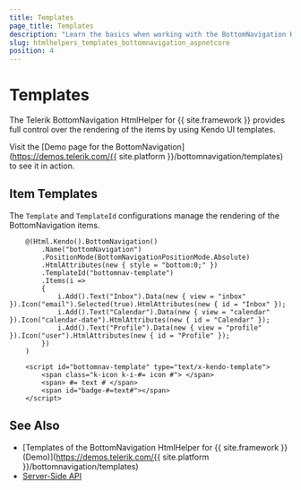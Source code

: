 ```yaml
---
title: Templates
page_title: Templates
description: "Learn the basics when working with the BottomNavigation HtmlHelper for {{ site.framework }}."
slug: htmlhelpers_templates_bottomnavigation_aspnetcore
position: 4
---
```


# Templates

The Telerik BottomNavigation HtmlHelper for {{ site.framework }} provides full control over the rendering of the items by using Kendo UI templates.

Visit the [Demo page for the BottomNavigation](https://demos.telerik.com/{{ site.platform }}/bottomnavigation/templates) to see it in action.

## Item Templates

The `Template` and `TemplateId` configurations manage the rendering of the BottomNavigation items.

```Razor
    @(Html.Kendo().BottomNavigation()
        .Name("bottomNavigation")                    
        .PositionMode(BottomNavigationPositionMode.Absolute)
        .HtmlAttributes(new { style = "bottom:0;" })
        .TemplateId("bottomnav-template")
        .Items(i =>
        {
            i.Add().Text("Inbox").Data(new { view = "inbox" }).Icon("email").Selected(true).HtmlAttributes(new { id = "Inbox" });
            i.Add().Text("Calendar").Data(new { view = "calendar" }).Icon("calendar-date").HtmlAttributes(new { id = "Calendar" });
            i.Add().Text("Profile").Data(new { view = "profile" }).Icon("user").HtmlAttributes(new { id = "Profile" });
        })
    )

    <script id="bottomnav-template" type="text/x-kendo-template">
        <span class="k-icon k-i-#= icon #"> </span>
        <span> #= text # </span>
        <span id="badge-#=text#"></span>
    </script>
```

## See Also

* [Templates of the BottomNavigation HtmlHelper for {{ site.framework }} (Demo)](https://demos.telerik.com/{{ site.platform }}/bottomnavigation/templates)
* [Server-Side API](/api/bottomnavigation)
